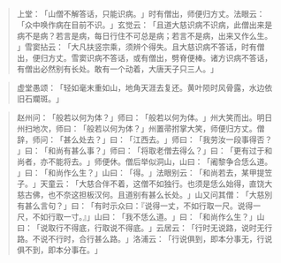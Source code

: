 > 上堂：​「山僧不解答话，只能识病。​」时有僧出，师便归方丈。法眼云：​「众中唤作病在目前不识。​」玄觉云：​「且道大慈识病不识病，此僧出来是病不是病？若言是病，每日行住不可总是病；若言不是病，出来又作么生。​」雪窦拈云：​「大凡扶竖宗乘，须辨个得失。且大慈识病不答话，时有僧出，便归方丈。雪窦识病不答话，或有僧出，劈脊便棒。诸方识病不答话，有僧出必然别有长处。敢有一个动着，大唐天子只三人。​」

> 虚堂愚颂：​「轻如毫末重如山，地角天涯去复还。黄叶陨时风骨露，水边依旧石斕斑。​」

> 赵州问：​「般若以何为体？​」师曰：​「般若以何为体。​」州大笑而出。明日州扫地次，师曰：​「般若以何为体？​」州置帚拊掌大笑，师便归方丈。僧辞，师问：​「甚么处去？​」曰：​「江西去。​」师曰：​「我劳汝一段事得否？​」曰：​「和尚有甚么事？​」师曰：​「将取老僧去得么？​」曰：​「更有过于和尚者，亦不能将去。​」师便休。僧后举似洞山，山曰：​「阇黎争合恁么道。​」曰：​「和尚作么生？​」山曰：​「得。​」法眼别云：​「和尚若去，某甲提笠子。​」天童云：​「大慈合伴不着，这僧不如独行。也须是恁么始得，直饶大慈古佛，也不奈这担板汉何。且道别有甚么长处。​」山又问其僧：​「大慈別有甚么言句？​」曰：​「有时示众曰：『说得一丈，不如行取一尺。说得一尺，不如行取一寸。』」山曰：​「我不恁么道。​」曰：​「和尚作么生？​」山曰：​「说取行不得底，行取说不得底。​」云居云：​「行时无说路，说时无行路。不说不行时，合行甚么路。​」洛浦云：​「行说俱到，即本分事无，行说俱不到，即本分事在。​」


